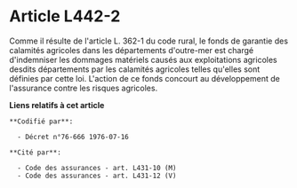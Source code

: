 # Article L442-2

Comme il résulte de l'article L. 362-1 du code rural, le fonds de garantie des calamités agricoles dans les départements
d'outre-mer est chargé d'indemniser les dommages matériels causés aux exploitations agricoles desdits départements par les
calamités agricoles telles qu'elles sont définies par cette loi. L'action de ce fonds concourt au développement de
l'assurance contre les risques agricoles.

**Liens relatifs à cet article**

	**Codifié par**:

	  - Décret n°76-666 1976-07-16

	**Cité par**:

	  - Code des assurances - art. L431-10 (M)
	  - Code des assurances - art. L431-12 (V)
